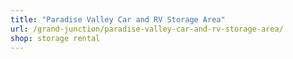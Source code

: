 ```yaml
---
title: "Paradise Valley Car and RV Storage Area"
url: /grand-junction/paradise-valley-car-and-rv-storage-area/
shop: storage rental
---
```

